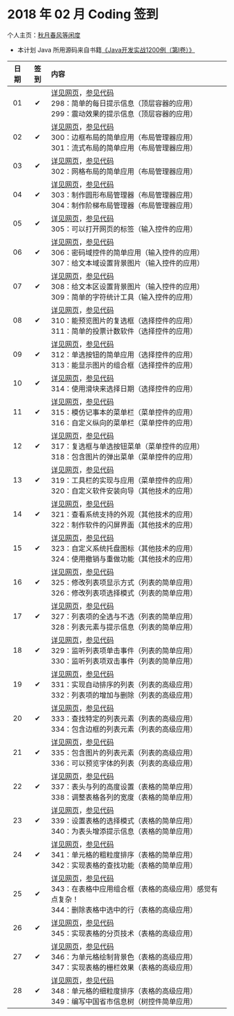 # 2018 年 02 月 Coding 签到

个人主页：<a href="http://renkaigis.com/" target="_blank">秋月春风等闲度</a>

- 本计划 Java 所用源码来自书籍<a href="https://book.douban.com/subject/5417003/" target="_blank">《Java开发实战1200例（第Ⅰ卷）》</a>

| 日期 | 签到 | 内容 |
| :---: | :---: | :--- |
| 01 | ✔ | <a href="http://blog.renkaigis.com/KeepCoding/2018/02/01" target="_blank">详见网页</a>，<a href="https://github.com/renkaigis/KeepCoding/tree/master/2018/02/01" target="_blank">参见代码</a><br>298：简单的每日提示信息（顶层容器的应用）<br>299：震动效果的提示信息（顶层容器的应用） |
| 02 | ✔ | <a href="http://blog.renkaigis.com/KeepCoding/2018/02/02" target="_blank">详见网页</a>，<a href="https://github.com/renkaigis/KeepCoding/tree/master/2018/02/02" target="_blank">参见代码</a><br>300：边框布局的简单应用（布局管理器应用）<br>301：流式布局的简单应用（布局管理器应用） |
| 03 | ✔ | <a href="http://blog.renkaigis.com/KeepCoding/2018/02/03" target="_blank">详见网页</a>，<a href="https://github.com/renkaigis/KeepCoding/tree/master/2018/02/03" target="_blank">参见代码</a><br>302：网格布局的简单应用（布局管理器应用） |
| 04 | ✔ | <a href="http://blog.renkaigis.com/KeepCoding/2018/02/04" target="_blank">详见网页</a>，<a href="https://github.com/renkaigis/KeepCoding/tree/master/2018/02/04" target="_blank">参见代码</a><br>303：制作圆形布局管理器（布局管理器应用）<br>304：制作阶梯布局管理器（布局管理器应用） |
| 05 | ✔ | <a href="http://blog.renkaigis.com/KeepCoding/2018/02/05" target="_blank">详见网页</a>，<a href="https://github.com/renkaigis/KeepCoding/tree/master/2018/02/05" target="_blank">参见代码</a><br>305：可以打开网页的标签（输入控件的应用） |
| 06 | ✔ | <a href="http://blog.renkaigis.com/KeepCoding/2018/02/06" target="_blank">详见网页</a>，<a href="https://github.com/renkaigis/KeepCoding/tree/master/2018/02/06" target="_blank">参见代码</a><br>306：密码域控件的简单应用（输入控件的应用）<br>307：给文本域设置背景图片（输入控件的应用） |
| 07 | ✔ | <a href="http://blog.renkaigis.com/KeepCoding/2018/02/07" target="_blank">详见网页</a>，<a href="https://github.com/renkaigis/KeepCoding/tree/master/2018/02/07" target="_blank">参见代码</a><br>308：给文本区设置背景图片（输入控件的应用）<br>309：简单的字符统计工具（输入控件的应用） |
| 08 | ✔ | <a href="http://blog.renkaigis.com/KeepCoding/2018/02/08" target="_blank">详见网页</a>，<a href="https://github.com/renkaigis/KeepCoding/tree/master/2018/02/08" target="_blank">参见代码</a><br>310：能预览图片的复选框（选择控件的应用）<br>311：简单的投票计数软件（选择控件的应用） |
| 09 | ✔ | <a href="http://blog.renkaigis.com/KeepCoding/2018/02/09" target="_blank">详见网页</a>，<a href="https://github.com/renkaigis/KeepCoding/tree/master/2018/02/09" target="_blank">参见代码</a><br>312：单选按钮的简单应用（选择控件的应用）<br>313：能显示图片的组合框（选择控件的应用） |
| 10 | ✔ | <a href="http://blog.renkaigis.com/KeepCoding/2018/02/10" target="_blank">详见网页</a>，<a href="https://github.com/renkaigis/KeepCoding/tree/master/2018/02/10" target="_blank">参见代码</a><br>314：使用滑块来选择日期（选择控件的应用） |
| 11 | ✔ | <a href="http://blog.renkaigis.com/KeepCoding/2018/02/11" target="_blank">详见网页</a>，<a href="https://github.com/renkaigis/KeepCoding/tree/master/2018/02/11" target="_blank">参见代码</a><br>315：模仿记事本的菜单栏（菜单控件的应用）<br>316：自定义纵向的菜单栏（菜单控件的应用） |
| 12 | ✔ | <a href="http://blog.renkaigis.com/KeepCoding/2018/02/12" target="_blank">详见网页</a>，<a href="https://github.com/renkaigis/KeepCoding/tree/master/2018/02/12" target="_blank">参见代码</a><br>317：复选框与单选按钮菜单（菜单控件的应用）<br>318：包含图片的弹出菜单（菜单控件的应用） |
| 13 | ✔ | <a href="http://blog.renkaigis.com/KeepCoding/2018/02/13" target="_blank">详见网页</a>，<a href="https://github.com/renkaigis/KeepCoding/tree/master/2018/02/13" target="_blank">参见代码</a><br>319：工具栏的实现与应用（菜单控件的应用）<br>320：自定义软件安装向导（其他技术的应用） |
| 14 | ✔ | <a href="http://blog.renkaigis.com/KeepCoding/2018/02/14" target="_blank">详见网页</a>，<a href="https://github.com/renkaigis/KeepCoding/tree/master/2018/02/14" target="_blank">参见代码</a><br>321：查看系统支持的外观（其他技术的应用）<br>322：制作软件的闪屏界面（其他技术的应用） |
| 15 | ✔ | <a href="http://blog.renkaigis.com/KeepCoding/2018/02/15" target="_blank">详见网页</a>，<a href="https://github.com/renkaigis/KeepCoding/tree/master/2018/02/15" target="_blank">参见代码</a><br>323：自定义系统托盘图标（其他技术的应用）<br>324：使用撤销与重做功能（其他技术的应用） |
| 16 | ✔ | <a href="http://blog.renkaigis.com/KeepCoding/2018/02/16" target="_blank">详见网页</a>，<a href="https://github.com/renkaigis/KeepCoding/tree/master/2018/02/16" target="_blank">参见代码</a><br>325：修改列表项显示方式（列表的简单应用）<br>326：修改列表项选择模式（列表的简单应用） |
| 17 | ✔ | <a href="http://blog.renkaigis.com/KeepCoding/2018/02/17" target="_blank">详见网页</a>，<a href="https://github.com/renkaigis/KeepCoding/tree/master/2018/02/17" target="_blank">参见代码</a><br>327：列表项的全选与不选（列表的简单应用）<br>328：列表元素与提示信息（列表的简单应用） |
| 18 | ✔ | <a href="http://blog.renkaigis.com/KeepCoding/2018/02/18" target="_blank">详见网页</a>，<a href="https://github.com/renkaigis/KeepCoding/tree/master/2018/02/18" target="_blank">参见代码</a><br>329：监听列表项单击事件（列表的简单应用）<br>330：监听列表项双击事件（列表的简单应用） |
| 19 | ✔ | <a href="http://blog.renkaigis.com/KeepCoding/2018/02/19" target="_blank">详见网页</a>，<a href="https://github.com/renkaigis/KeepCoding/tree/master/2018/02/19" target="_blank">参见代码</a><br>331：实现自动排序的列表（列表的高级应用）<br>332：列表项的增加与删除（列表的高级应用） |
| 20 | ✔ | <a href="http://blog.renkaigis.com/KeepCoding/2018/02/20" target="_blank">详见网页</a>，<a href="https://github.com/renkaigis/KeepCoding/tree/master/2018/02/20" target="_blank">参见代码</a><br>333：查找特定的列表元素（列表的高级应用）<br>334：包含边框的列表元素（列表的高级应用） |
| 21 | ✔ | <a href="http://blog.renkaigis.com/KeepCoding/2018/02/21" target="_blank">详见网页</a>，<a href="https://github.com/renkaigis/KeepCoding/tree/master/2018/02/21" target="_blank">参见代码</a><br>335：包含图片的列表元素（列表的高级应用）<br>336：可以预览字体的列表（列表的高级应用） |
| 22 | ✔ | <a href="http://blog.renkaigis.com/KeepCoding/2018/02/22" target="_blank">详见网页</a>，<a href="https://github.com/renkaigis/KeepCoding/tree/master/2018/02/22" target="_blank">参见代码</a><br>337：表头与列的高度设置（表格的简单应用）<br>338：调整表格各列的宽度（表格的简单应用） |
| 23 | ✔ | <a href="http://blog.renkaigis.com/KeepCoding/2018/02/23" target="_blank">详见网页</a>，<a href="https://github.com/renkaigis/KeepCoding/tree/master/2018/02/23" target="_blank">参见代码</a><br>339：设置表格的选择模式（表格的简单应用）<br>340：为表头增添提示信息（表格的简单应用） |
| 24 | ✔ | <a href="http://blog.renkaigis.com/KeepCoding/2018/02/24" target="_blank">详见网页</a>，<a href="https://github.com/renkaigis/KeepCoding/tree/master/2018/02/24" target="_blank">参见代码</a><br>341：单元格的粗粒度排序（表格的简单应用）<br>342：实现表格的查找功能（表格的简单应用） |
| 25 | ✔ | <a href="http://blog.renkaigis.com/KeepCoding/2018/02/25" target="_blank">详见网页</a>，<a href="https://github.com/renkaigis/KeepCoding/tree/master/2018/02/25" target="_blank">参见代码</a><br>343：在表格中应用组合框（表格的高级应用）感觉有点复杂！<br>344：删除表格中选中的行（表格的高级应用） |
| 26 | ✔ | <a href="http://blog.renkaigis.com/KeepCoding/2018/02/26" target="_blank">详见网页</a>，<a href="https://github.com/renkaigis/KeepCoding/tree/master/2018/02/26" target="_blank">参见代码</a><br>345：实现表格的分页技术（表格的高级应用） |
| 27 | ✔ | <a href="http://blog.renkaigis.com/KeepCoding/2018/02/27" target="_blank">详见网页</a>，<a href="https://github.com/renkaigis/KeepCoding/tree/master/2018/02/27" target="_blank">参见代码</a><br>346：为单元格绘制背景色（表格的高级应用）<br>347：实现表格的栅栏效果（表格的高级应用） |
| 28 | ✔ | <a href="http://blog.renkaigis.com/KeepCoding/2018/02/28" target="_blank">详见网页</a>，<a href="https://github.com/renkaigis/KeepCoding/tree/master/2018/02/28" target="_blank">参见代码</a><br>348：单元格的细粒度排序（表格的高级应用）<br>349：编写中国省市信息树（树控件简单应用） |
